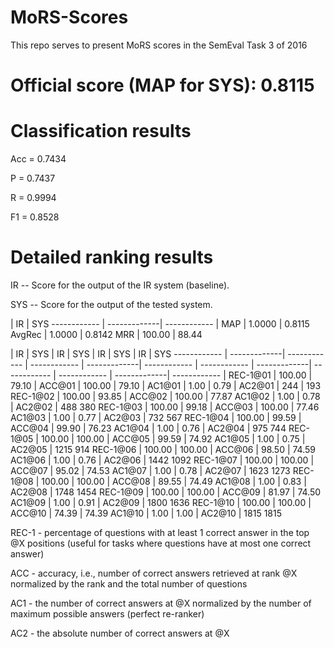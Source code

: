 # MoRS-Scores
This repo serves to present MoRS scores in the SemEval Task 3 of 2016

# Official score (MAP for SYS): 0.8115

# Classification results

Acc = 0.7434

P   = 0.7437

R   = 0.9994

F1  = 0.8528


# Detailed ranking results

IR  -- Score for the output of the IR system (baseline).

SYS -- Score for the output of the tested system.

 | IR | SYS
------------ | -------------| ------------ | 
MAP    | 1.0000 | 0.8115
AvgRec | 1.0000 | 0.8142
MRR    | 100.00 | 88.44

 | IR | SYS  | IR | SYS | IR | SYS | IR | SYS
------------ | -------------| ------------ | ------------ | -------------| ------------ | ------------ | -------------| ------------ | ------------ | -------------| ------------ | 
REC-1@01 | 100.00 | 79.10 | ACC@01 | 100.00 | 79.10 | AC1@01 | 1.00 | 0.79 | AC2@01 | 244 | 193
REC-1@02 | 100.00 | 93.85 | ACC@02 | 100.00 | 77.87  AC1@02 | 1.00 | 0.78 | AC2@02 | 488  380
REC-1@03 | 100.00 | 99.18 | ACC@03 | 100.00 | 77.46  AC1@03 | 1.00 | 0.77 | AC2@03 | 732  567
REC-1@04 | 100.00 | 99.59 | ACC@04 | 99.90 | 76.23  AC1@04 | 1.00 | 0.76 | AC2@04 | 975  744
REC-1@05 | 100.00 | 100.00 | ACC@05 | 99.59 | 74.92  AC1@05 | 1.00 | 0.75 | AC2@05 | 1215  914
REC-1@06 | 100.00 | 100.00 | ACC@06 | 98.50 | 74.59  AC1@06 | 1.00 | 0.76 | AC2@06 | 1442 1092
REC-1@07 | 100.00 | 100.00 | ACC@07 | 95.02 | 74.53  AC1@07 | 1.00 | 0.78 | AC2@07 | 1623 1273
REC-1@08 | 100.00 | 100.00 | ACC@08 | 89.55 | 74.49  AC1@08 | 1.00 | 0.83 | AC2@08 | 1748 1454
REC-1@09 | 100.00 | 100.00 | ACC@09 | 81.97 | 74.50  AC1@09 | 1.00 | 0.91 | AC2@09 | 1800 1636
REC-1@10 | 100.00 | 100.00 | ACC@10 | 74.39 | 74.39  AC1@10 | 1.00 | 1.00 | AC2@10 | 1815 1815

REC-1 - percentage of questions with at least 1 correct answer in the top @X positions (useful for tasks where questions have at most one correct answer)

ACC   - accuracy, i.e., number of correct answers retrieved at rank @X normalized by the rank and the total number of questions

AC1   - the number of correct answers at @X normalized by the number of maximum possible answers (perfect re-ranker)

AC2   - the absolute number of correct answers at @X

